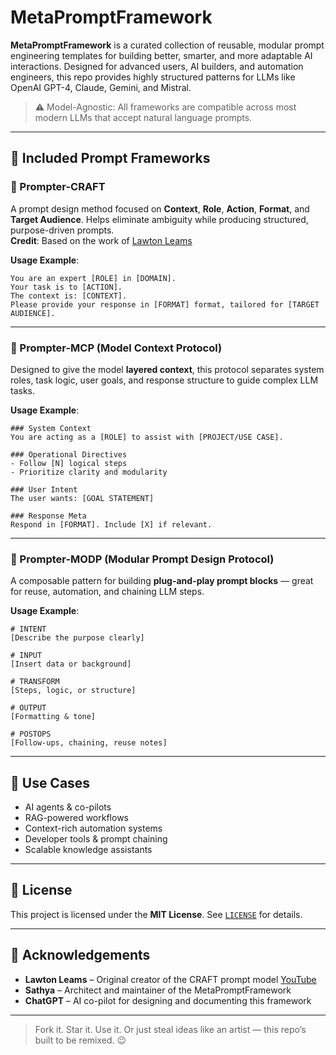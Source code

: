 # MetaPromptFramework

**MetaPromptFramework** is a curated collection of reusable, modular prompt engineering templates for building better, smarter, and more adaptable AI interactions. Designed for advanced users, AI builders, and automation engineers, this repo provides highly structured patterns for LLMs like OpenAI GPT-4, Claude, Gemini, and Mistral.

> ⚠️ Model-Agnostic: All frameworks are compatible across most modern LLMs that accept natural language prompts.

---

## 🧱 Included Prompt Frameworks

### 🧠 Prompter-CRAFT  
A prompt design method focused on **Context**, **Role**, **Action**, **Format**, and **Target Audience**. Helps eliminate ambiguity while producing structured, purpose-driven prompts.  
**Credit**: Based on the work of [Lawton Leams](https://youtu.be/ABCqfaTjNd4)

**Usage Example**:
```plaintext
You are an expert [ROLE] in [DOMAIN].  
Your task is to [ACTION].  
The context is: [CONTEXT].  
Please provide your response in [FORMAT] format, tailored for [TARGET AUDIENCE].
````

---

### 📡 Prompter-MCP (Model Context Protocol)

Designed to give the model **layered context**, this protocol separates system roles, task logic, user goals, and response structure to guide complex LLM tasks.

**Usage Example**:

```plaintext
### System Context
You are acting as a [ROLE] to assist with [PROJECT/USE CASE].

### Operational Directives
- Follow [N] logical steps
- Prioritize clarity and modularity

### User Intent
The user wants: [GOAL STATEMENT]

### Response Meta
Respond in [FORMAT]. Include [X] if relevant.
```

---

### 🔧 Prompter-MODP (Modular Prompt Design Protocol)

A composable pattern for building **plug-and-play prompt blocks** — great for reuse, automation, and chaining LLM steps.

**Usage Example**:

```plaintext
# INTENT
[Describe the purpose clearly]

# INPUT
[Insert data or background]

# TRANSFORM
[Steps, logic, or structure]

# OUTPUT
[Formatting & tone]

# POSTOPS
[Follow-ups, chaining, reuse notes]
```

---

## 🚀 Use Cases

* AI agents & co-pilots
* RAG-powered workflows
* Context-rich automation systems
* Developer tools & prompt chaining
* Scalable knowledge assistants

---

## 📄 License

This project is licensed under the **MIT License**. See [`LICENSE`](./LICENSE) for details.

---

## 🙌 Acknowledgements

* **Lawton Leams** – Original creator of the CRAFT prompt model [YouTube](https://youtu.be/ABCqfaTjNd4)
* **Sathya** – Architect and maintainer of the MetaPromptFramework
* **ChatGPT** – AI co-pilot for designing and documenting this framework

---

> Fork it. Star it. Use it. Or just steal ideas like an artist — this repo’s built to be remixed. 😉

````

